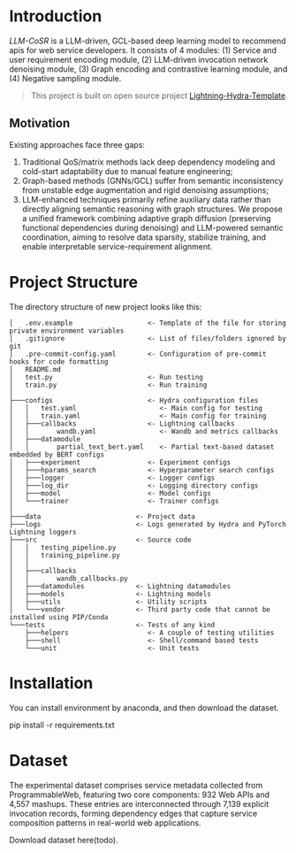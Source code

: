 # Introduction

*LLM-CoSR* is a LLM-driven, GCL-based deep learning model to recommend apis for web service developers. It consists of 4 modules: (1) Service and user requirement encoding module, (2) LLM-driven invocation network denoising module, (3) Graph encoding and contrastive learning module, and (4) Negative sampling module.

> This project is built on open source project [Lightning-Hydra-Template](https://github.com/ashleve/lightning-hydra-template).

## Motivation

Existing approaches face three gaps: 
1. Traditional QoS/matrix methods lack deep dependency modeling and cold-start adaptability due to manual feature engineering; 
2. Graph-based methods (GNNs/GCL) suffer from semantic inconsistency from unstable edge augmentation and rigid denoising assumptions; 
3. LLM-enhanced techniques primarily refine auxiliary data rather than directly aligning semantic reasoning with graph structures. We propose a unified framework combining adaptive graph diffusion (preserving functional dependencies during denoising) and LLM-powered semantic coordination, aiming to resolve data sparsity, stabilize training, and enable interpretable service-requirement alignment.


# Project Structure

The directory structure of new project looks like this:

```
│   .env.example                   <- Template of the file for storing private environment variables
│   .gitignore                     <- List of files/folders ignored by git
│   .pre-commit-config.yaml        <- Configuration of pre-commit hooks for code formatting
│   README.md
│   test.py                        <- Run testing
│   train.py                       <- Run training
│
├───configs                        <- Hydra configuration files
│   │   test.yaml                     <- Main config for testing
│   │   train.yaml                    <- Main config for training
│   ├───callbacks                  <- Lightning callbacks
│   │       wandb.yaml                <- Wandb and metrics callbacks
│   ├───datamodule                    
│   │       partial_text_bert.yaml    <- Partial text-based dataset embedded by BERT configs
│   ├───experiment                 <- Experiment configs
│   ├───hparams_search             <- Hyperparameter search configs
│   ├───logger                     <- Logger configs
│   ├───log_dir                    <- Logging directory configs
│   ├───model                      <- Model configs
│   └───trainer                    <- Trainer configs
│
├───data                        <- Project data
├───logs                        <- Logs generated by Hydra and PyTorch Lightning loggers
├───src                         <- Source code
│   │   testing_pipeline.py
│   │   training_pipeline.py
│   │
│   ├───callbacks
│   │       wandb_callbacks.py
│   ├───datamodules             <- Lightning datamodules
│   ├───models                  <- Lightning models
│   ├───utils                   <- Utility scripts
│   └───vendor                  <- Third party code that cannot be installed using PIP/Conda
└───tests                       <- Tests of any kind
    ├───helpers                    <- A couple of testing utilities
    ├───shell                      <- Shell/command based tests
    └───unit                       <- Unit tests
```

# Installation
You can install environment by anaconda, and then download the dataset.

pip install -r requirements.txt

# Dataset
The experimental dataset comprises service metadata collected from ProgrammableWeb, featuring two core components: 932 Web APIs and 4,557 mashups. These entries are interconnected through 7,139 explicit invocation records, forming dependency edges that capture service composition patterns in real-world web applications.

Download dataset here(todo).

